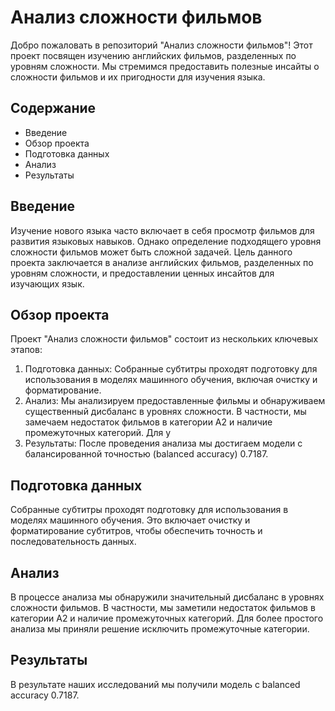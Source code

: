 # Анализ сложности фильмов

Добро пожаловать в репозиторий "Анализ сложности фильмов"! Этот проект посвящен изучению английских фильмов, разделенных по уровням сложности. Мы стремимся предоставить полезные инсайты о сложности фильмов и их пригодности для изучения языка.

## Содержание

- Введение
- Обзор проекта
- Подготовка данных
- Анализ
- Результаты

## Введение

Изучение нового языка часто включает в себя просмотр фильмов для развития языковых навыков. Однако определение подходящего уровня сложности фильмов может быть сложной задачей. Цель данного проекта заключается в анализе английских фильмов, разделенных по уровням сложности, и предоставлении ценных инсайтов для изучающих язык.

## Обзор проекта

Проект "Анализ сложности фильмов" состоит из нескольких ключевых этапов:

1. Подготовка данных: Собранные субтитры проходят подготовку для использования в моделях машинного обучения, включая очистку и форматирование.
2. Анализ: Мы анализируем предоставленные фильмы и обнаруживаем существенный дисбаланс в уровнях сложности. В частности, мы замечаем недостаток фильмов в категории A2 и наличие промежуточных категорий. Для у
3. Результаты: После проведения анализа мы достигаем модели с балансированной точностью (balanced accuracy) 0.7187.

## Подготовка данных

Собранные субтитры проходят подготовку для использования в моделях машинного обучения. Это включает очистку и форматирование субтитров, чтобы обеспечить точность и последовательность данных.

## Анализ

В процессе анализа мы обнаружили значительный дисбаланс в уровнях сложности фильмов. В частности, мы заметили недостаток фильмов в категории A2 и наличие промежуточных категорий. Для более простого анализа мы приняли решение исключить промежуточные категории.

## Результаты

В результате наших исследований мы получили модель с balanced accuracy 0.7187.
